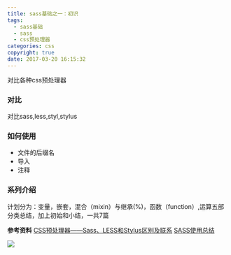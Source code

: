 ```yaml
---
title: sass基础之一：初识
tags:
  - sass基础
  - sass
  - css预处理器
categories: css
copyright: true
date: 2017-03-20 16:15:32
---
```

对比各种css预处理器
<!--more-->
### 对比
对比sass,less,styl,stylus
### 如何使用

* 文件的后缀名
* 导入
* 注释

### 系列介绍
计划分为：变量，嵌套，混合（mixin）与继承(%)，函数（function）,运算五部分类总结，加上初始和小结，一共7篇

**参考资料**
[CSS预处理器——Sass、LESS和Stylus区别及联系](https://www.aliyun.com/jiaocheng/639136.html)
[SASS使用总结](https://www.cnblogs.com/Iona/p/5302476.html)

![](http://static.zhyjor.com/wexin.png)
